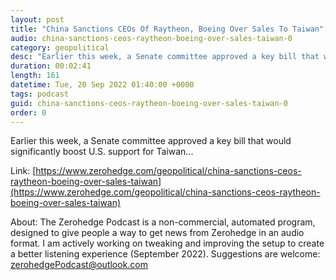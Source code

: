 ```yaml
---
layout: post
title: "China Sanctions CEOs Of Raytheon, Boeing Over Sales To Taiwan"
audio: china-sanctions-ceos-raytheon-boeing-over-sales-taiwan-0
category: geopolitical
desc: "Earlier this week, a Senate committee approved a key bill that would significantly boost U.S. support for Taiwan..."
duration: 00:02:41
length: 161
datetime: Tue, 20 Sep 2022 01:40:00 +0000
tags: podcast
guid: china-sanctions-ceos-raytheon-boeing-over-sales-taiwan-0
order: 0
---
```

Earlier this week, a Senate committee approved a key bill that would significantly boost U.S. support for Taiwan...

Link: [https://www.zerohedge.com/geopolitical/china-sanctions-ceos-raytheon-boeing-over-sales-taiwan](https://www.zerohedge.com/geopolitical/china-sanctions-ceos-raytheon-boeing-over-sales-taiwan)

About: The Zerohedge Podcast is a non-commercial, automated program, designed to give people a way to get news from Zerohedge in an audio format.  I am actively working on tweaking and improving the setup to create a better listening experience (September 2022).  Suggestions are welcome: [zerohedgePodcast@outlook.com](mailto:zerohedgePodcast@outlook.com)